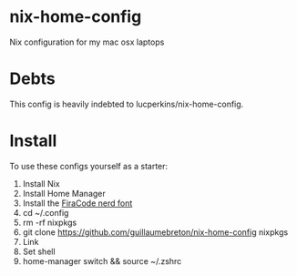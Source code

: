# nix-home-config
Nix configuration for my mac osx laptops

# Debts
This config is heavily indebted to lucperkins/nix-home-config.

# Install

To use these configs yourself as a starter:

1. Install Nix
2. Install Home Manager
3. Install the [FiraCode nerd font](https://www.nerdfonts.com/)
3. cd ~/.config
4. rm -rf nixpkgs
5. git clone https://github.com/guillaumebreton/nix-home-config nixpkgs
6. Link 
7. Set shell
8. home-manager switch && source ~/.zshrc
